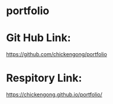# portfolio

# Git Hub Link: 
https://github.com/chickengong/portfolio

# Respitory Link:
https://chickengong.github.io/portfolio/
